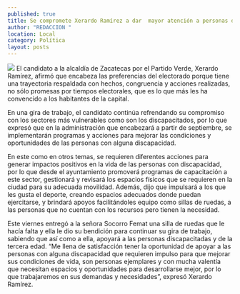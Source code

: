 ```yaml
---
published: true
title: Se compromete Xerardo Ramírez a dar  mayor atención a personas discapacitadas
author: "REDACCION "
location: Local
category: Política
layout: posts
---
```


![](http://i.imgur.com/DiWaloxm.jpg)
El candidato a la alcaldía de Zacatecas por el Partido Verde, Xerardo Ramírez, afirmó que encabeza las preferencias del electorado porque tiene una trayectoria respaldada con hechos, congruencia y acciones realizadas, no sólo promesas por tiempos electorales, que es lo que más les ha convencido a los habitantes de la capital. 

En una gira de trabajo, el candidato continúa refrendando su compromiso con los sectores más vulnerables como son los discapacitados, por lo que expresó que en la administración que encabezará a partir de septiembre, se implementarán programas y acciones para mejorar las condiciones y oportunidades de las personas con alguna discapacidad.

En este como en otros temas, se requieren diferentes acciones para generar impactos positivos en la vida de las personas con discapacidad, por lo que desde el ayuntamiento  promoverá programas de capacitación a este sector, gestionará y revisará los espacios físicos que se requieren en la ciudad para su adecuada movilidad.
Además, dijo que impulsará a los que les gusta el deporte, creando espacios adecuados donde puedan ejercitarse, y brindará apoyos facilitándoles equipo como sillas de ruedas, a las personas que no cuentan con los recursos pero tienen la necesidad.

Este viernes entregó a la señora Socorro Femat una silla de ruedas que le hacía falta y ella le dio su bendición para continuar su gira de trabajo, sabiendo que así como a ella, apoyará a las personas discapacitadas y de la tercera edad.
“Me llena de satisfacción tener la oportunidad de apoyar a las personas con alguna discapacidad que requieren impulso para que mejorar sus condiciones de vida, son personas ejemplares y con mucha valentía que necesitan espacios y oportunidades para desarrollarse mejor, por lo que trabajaremos en sus demandas y necesidades”, expresó Xerardo Ramírez.
